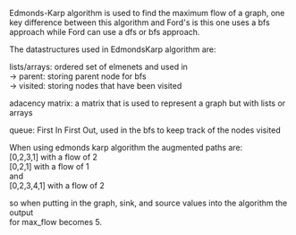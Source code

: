 Edmonds-Karp algorithm is used to find the maximum flow of a graph, one key difference between this algorithm 
and Ford's is this one uses a bfs approach while Ford can use a dfs or bfs approach. 


The datastructures used in EdmondsKarp algorithm are:  

lists/arrays: ordered set of elmenets and used in  
-> parent: storing parent node for bfs  
-> visited: storing nodes that have been visited 

adacency matrix: a matrix that is used to represent a graph but with lists or arrays  

queue: First In First Out, used in the bfs to keep track of the nodes visited  

When using edmonds karp algorithm the augmented paths are:  
[0,2,3,1] with a flow of 2  
[0,2,1] with a flow of 1  
and  
[0,2,3,4,1] with a flow of 2  

so when putting in the graph, sink, and source values into the algorithm the output   
for max_flow becomes 5.   


